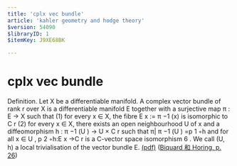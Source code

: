 ```yaml
---
title: 'cplx vec bundle'
article: 'kahler geometry and hodge theory'
$version: 54090
$libraryID: 1
$itemKey: J9XE68BK

---
```

# cplx vec bundle

Definition. Let X be a differentiable manifold. A complex vector bundle of rank r over X is a differentiable manifold E together with a surjective map π : E → X such that (1) for every x ∈ X, the fibre E x := π −1 (x) is isomorphic to C r (2) for every x ∈ X, there exists an open neighbourhood U of x and a diffeomorphism h : π −1 (U ) → U × C r such that π| π −1 (U ) =p 1 ◦h and for all x ∈ U , p 2 ◦h:E x →C r is a C-vector space isomorphism 6 . We call (U, h) a local trivialisation of the vector bundle E. [(pdf)](zotero://open/library/items/C5937WKY?page=26\&annotation=S7P65ML6) ([Biquard 和 Horing, p. 26](zotero://select/library/items/F5MS9KJP))
